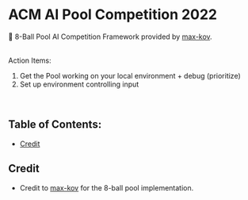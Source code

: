 # ACM AI Pool Competition 2022

🎱 8-Ball Pool AI Competition Framework provided by [max-kov](https://github.com/max-kov/pool).
<br><br>

Action Items:
1. Get the Pool working on your local environment + debug (prioritize)
2. Set up environment controlling input

<br>

## Table of Contents:
- [Credit](https://github.com/acmucsd/ai-pool-competition-22/tree/ML-setup/ML#requirements)

## Credit

- Credit to [max-kov](https://github.com/max-kov/pool) for the 8-ball pool implementation.
